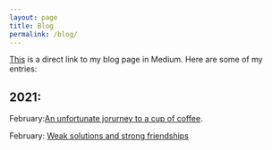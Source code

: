 ```yaml
---
layout: page
title: Blog
permalink: /blog/
---
```

[This](https://jobeltranl.medium.com/) is a direct link to my blog page in Medium. Here are some of my entries:
## 2021:
February:[An unfortunate jorurney to a cup of coffee](https://jobeltranl.medium.com/an-unfortunate-journey-to-a-cup-of-coffee-cf67514cc286).


February: [Weak solutions and strong friendships](https://jobeltranl.medium.com/weak-solutions-and-strong-friendships-9b0ed9f4cecb)
